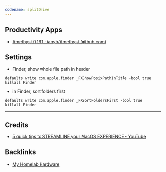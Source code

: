 ```yaml
---
codename: splitDrive
---
```


## Productivity Apps
- [Amethyst 0.16.1 · ianyh/Amethyst (github.com)](https://github.com/ianyh/Amethyst/releases/tag/v0.16.1)

## Settings
- Finder, show whole file path in header
```shell
defaults write com.apple.finder _FXShowPosixPathInTitle -bool true
killall Finder
```

- in Finder, sort folders first
```shell
defaults write com.apple.finder _FXSortFoldersFirst -bool true
killall Finder
```

---
## Credits
- [5 quick tips to STREAMLINE your MacOS EXPERIENCE - YouTube](https://www.youtube.com/watch?v=CGQXZKse0JU)

## Backlinks
- [My Homelab Hardware](📁developer/Hardware/My%20Homelab%20Hardware.md)